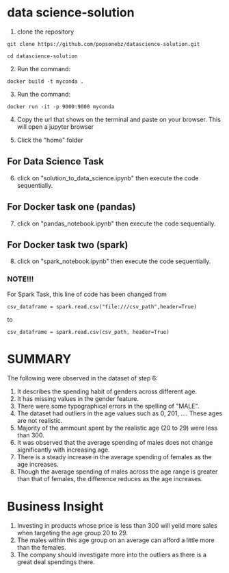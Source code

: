 # data science-solution 

1. clone the repository
```
git clone https://github.com/popsonebz/datascience-solution.git
```
```
cd datascience-solution
```

2. Run the command:
```
docker build -t myconda . 
```

3. Run the command:
```
docker run -it -p 9000:9000 myconda
```

4. Copy the url that shows on the terminal and paste on your browser. This will open a jupyter browser

5. Click the "home" folder

## For Data Science Task
6. click on "solution_to_data_science.ipynb" then execute the code sequentially.

## For Docker task one (pandas)
7. click on "pandas_notebook.ipynb" then execute the code sequentially.

## For Docker task two (spark)
8. click on "spark_notebook.ipynb" then execute the code sequentially.

### NOTE!!!
For Spark Task, this line of code has been changed from
```
csv_dataframe = spark.read.csv("file:///csv_path",header=True)
```
to
```
csv_dataframe = spark.read.csv(csv_path, header=True)
```
# SUMMARY
The following were observed in the dataset of step 6:
1. It describes the spending habit of genders across different age.
2. It has missing values in the gender feature.
3. There were some typographical errors in the spelling of "MALE".
4. The dataset had outliers in the age values such as 0, 201, .... These ages are not realistic.
5. Majority of the ammount spent by the realistic age (20 to 29) were less than 300.
6. It was observed that the average spending of males does not change significantly with increasing age.
7. There is a steady increase in the average spending of females as the age increases.
8. Though the average spending of males across the age range is greater than that of females, the difference reduces as the age increases.
# Business Insight
1. Investing in products whose price is less than 300 will yeild more sales when targeting the age group 20 to 29.
2. The males within this age group on an average can afford a little more than the females.
3. The company should investigate more into the outliers as there is a great deal spendings there.

